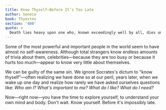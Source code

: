 ```yaml
---
title: Know Thyself—Before It’s Too Late
author: Seneca
book: Thyestes
section: '400'
quote: >
  Death lies heavy upon one who, known exceedingly well by all, dies unknown to himself.
---
```


Some of the most powerful and important people in the world seem to have almost no self-awareness. Although total strangers know endless amounts of trivia about them, celebrities—because they are too busy or because it hurts too much—appear to know very little about themselves.

We can be guilty of the same sin. We ignore Socrates's dictum to "know thyself"—often realizing we have done so at our peril, years later, when we wake up one day and realize how rarely we have asked ourselves questions like: _Who am I? What's important to me? What do I like? What do I need?_

Now—right now—you have the time to explore yourself, to understand your own mind and body. Don't wait. Know yourself. Before it's impossibly late.
